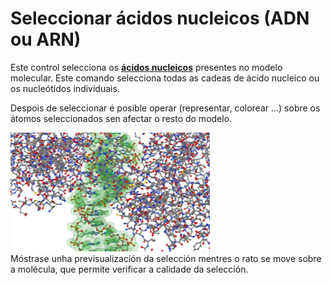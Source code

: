 # Seleccionar ácidos nucleicos (ADN ou ARN)
Este control selecciona os **[ácidos nucleicos](lexicon-nucleic)** presentes no modelo molecular. Este comando selecciona todas as cadeas de ácido nucleico ou os nucleótidos individuais.   
 
Despois de seleccionar é posible operar (representar, colorear ...) sobre os átomos seleccionados sen afectar o resto do modelo.

![Seleccionar ácidos nucleicos](static/img/selectnuc.png)  
Móstrase unha previsualización da selección mentres o rato se move sobre a molécula, que permite verificar a calidade da selección.
